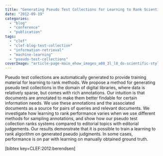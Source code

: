 ```yaml
---
title: "Generating Pseudo Test Collections for Learning to Rank Scientific Articles"
date: "2012-09-19"
categories: 
  - "blog"
  - "conference"
  - "publication"
tags: 
  - "clef"
  - "clef-blog-test-collection"
  - "information-retrieval"
  - "machine-learning"
  - "pseudo-test-collections"
coverImage: "article-page-main_ehow_images_a08_3l_l8_do-scientific-style-reference-citation-800x800.jpg"
---
```


Pseudo test collections are automatically generated to provide training material for learning to rank methods. We propose a method for generating pseudo test collections in the domain of digital libraries, where data is relatively sparse, but comes with rich annotations. Our intuition is that documents are annotated to make them better findable for certain information needs. We use these annotations and the associated documents as a source for pairs of queries and relevant documents. We investigate how learning to rank performance varies when we use different methods for sampling annotations, and show how our pseudo test collection ranks systems compared to editorial topics with editorial judgements. Our results demonstrate that it is possible to train a learning to rank algorithm on generated pseudo judgments. In some cases, performance is on par with learning on manually obtained ground truth.

\[bibtex key=CLEF:2012:berendsen\]
